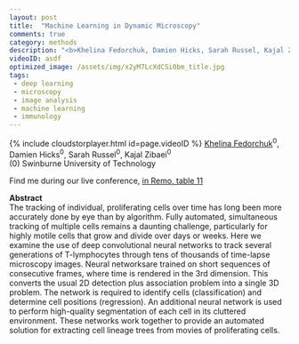 ```yaml
---
layout: post
title:  "Machine Learning in Dynamic Microscopy"
comments: true
category: methods
description: "<b>Khelina Fedorchuk, Damien Hicks, Sarah Russel, Kajal Zibaei</b><br/>The tracking of individual, proliferating cells ov..."
videoID: asdf
optimized_image: /assets/img/x2yM7LcXdCSi0bm_title.jpg
tags:
 - deep learning
 - microscopy
 - image analysis
 - machine learning
 - immunology
---
```

{% include cloudstorplayer.html id=page.videoID %}
<u>Khelina Fedorchuk</u><sup>0</sup>, Damien Hicks<sup>0</sup>, Sarah Russel<sup>0</sup>, Kajal Zibaei<sup>0</sup><br/>
\(0\) Swinburne University of Technology

Find me during our live conference, [in Remo, table 11](https://remo.co)

<b>Abstract</b><br/>
The tracking of individual, proliferating cells over time has long been more accurately done by eye than by algorithm. Fully automated, simultaneous tracking of multiple cells remains a daunting challenge, particularly for highly motile cells that grow and divide over days or weeks. Here we examine the use of deep convolutional neural networks to track several generations of T-lymphocytes through tens of thousands of time-lapse microscopy images. Neural networksare trained on short sequences of consecutive frames, where time is rendered in the 3rd dimension. This converts the usual 2D detection plus association problem into a single 3D problem. The network is required to identify cells \(classification\) and determine cell positions \(regression\). An additional neural network is used to perform high-quality segmentation of each cell in its cluttered environment. These networks work together to provide an automated solution for extracting cell lineage trees from movies of proliferating cells.<br/><br/><br/>
